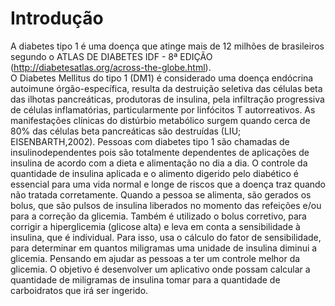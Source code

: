 # Introdução

A diabetes tipo 1 é uma doença que atinge mais de 12 milhões de brasileiros segundo o ATLAS DE DIABETES IDF - 8ª EDIÇÃO (http://diabetesatlas.org/across-the-globe.html).  
O Diabetes Mellitus do tipo 1 (DM1) é considerado uma doença endócrina autoimune órgão-específica, resulta da destruição seletiva das células beta das ilhotas pancreáticas, produtoras de insulina, pela infiltração progressiva de células inflamatórias, particularmente por
linfócitos T autorreativos. As manifestações clínicas do distúrbio metabólico surgem quando cerca de 80% das células beta pancreáticas são destruídas (LIU; EISENBARTH,2002). 
Pessoas com diabetes tipo 1 são chamadas de insulinodependentes pois são totalmente dependentes de aplicações de insulina de acordo com a dieta e alimentação no dia a dia. O controle da quantidade de insulina aplicada e o alimento digerido pelo diabético é essencial para uma vida normal e longe de riscos que a doença traz quando não tratada corretamente. 
Quando a pessoa se alimenta, são gerados os bolus, que são pulsos de insulina liberados no momento das refeições e/ou para a correção da glicemia. Também é utilizado o bolus corretivo, para corrigir a hiperglicemia (glicose alta) e leva em conta a sensibilidade à insulina, que é individual. Para isso, usa o cálculo do fator de sensibilidade, para determinar em quantos miligramas uma unidade de insulina diminui a glicemia. Pensando em ajudar as pessoas a ter um controle melhor da glicemia.
O objetivo é desenvolver um aplicativo onde possam calcular a quantidade de miligramas de insulina tomar para a quantidade de carboidratos que irá ser ingerido.
